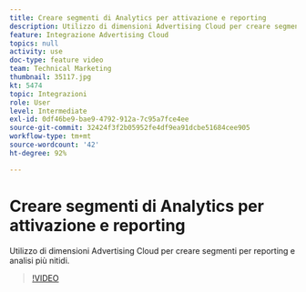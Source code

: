 ```yaml
---
title: Creare segmenti di Analytics per attivazione e reporting
description: Utilizzo di dimensioni Advertising Cloud per creare segmenti per reporting e analisi più nitidi.
feature: Integrazione Advertising Cloud
topics: null
activity: use
doc-type: feature video
team: Technical Marketing
thumbnail: 35117.jpg
kt: 5474
topic: Integrazioni
role: User
level: Intermediate
exl-id: 0df46be9-bae9-4792-912a-7c95a7fce4ee
source-git-commit: 32424f3f2b05952fe4df9ea91dcbe51684cee905
workflow-type: tm+mt
source-wordcount: '42'
ht-degree: 92%

---
```


# Creare segmenti di Analytics per attivazione e reporting

Utilizzo di dimensioni Advertising Cloud per creare segmenti per reporting e analisi più nitidi.

>[!VIDEO](https://video.tv.adobe.com/v/35117/?quality=12&learn=on)
